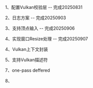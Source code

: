 1、配置Vulkan校验层 -- 完成20250831

2、日志方案 -- 完成20250903

3、支持顶点输入 -- 完成20250906

4、实现窗口Resize处理  -- 完成20250907

4、Vulkan上下文封装

5、支持Vulkan描述符

7、one-pass deffered

8、
